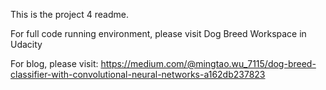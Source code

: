 This is the project 4 readme.

For full code running environment, please visit Dog Breed Workspace in Udacity

For blog, please visit:
https://medium.com/@mingtao.wu_7115/dog-breed-classifier-with-convolutional-neural-networks-a162db237823
